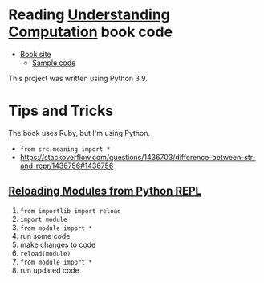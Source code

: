 # Reading [Understanding Computation](https://www.oreilly.com/library/view/understanding-computation/9781449330071/) book code


- [Book site](https://computationbook.com/)
  - [Sample code](https://computationbook.com/code)
  

This project was written using Python 3.9.


# Tips and Tricks
The book uses Ruby, but I'm using Python. 
- `from src.meaning import *`
- https://stackoverflow.com/questions/1436703/difference-between-str-and-repr/1436756#1436756

## [Reloading Modules from Python REPL](https://stackoverflow.com/questions/437589/how-do-i-unload-reload-a-python-module)
1. `from importlib import reload`
1. `import module`
1. `from module import *`
1. run some code
1. make changes to code
1. `reload(module)`
1. `from module import *`
1.  run updated code
